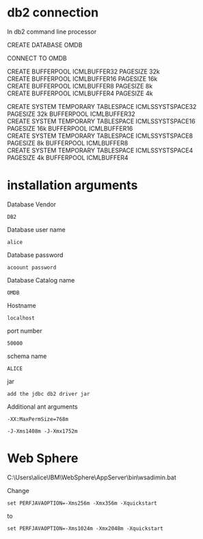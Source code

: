 # db2 connection
In db2 command line processor

CREATE DATABASE OMDB  

CONNECT TO OMDB  

CREATE BUFFERPOOL ICMLBUFFER32 PAGESIZE 32k  
CREATE BUFFERPOOL ICMLBUFFER16 PAGESIZE 16k  
CREATE BUFFERPOOL ICMLBUFFER8 PAGESIZE 8k  
CREATE BUFFERPOOL ICMLBUFFER4 PAGESIZE 4k  

CREATE SYSTEM TEMPORARY TABLESPACE ICMLSSYSTSPACE32 PAGESIZE 32k BUFFERPOOL ICMLBUFFER32  
CREATE SYSTEM TEMPORARY TABLESPACE ICMLSSYSTSPACE16 PAGESIZE 16k BUFFERPOOL ICMLBUFFER16  
CREATE SYSTEM TEMPORARY TABLESPACE ICMLSSYSTSPACE8  PAGESIZE  8k BUFFERPOOL ICMLBUFFER8  
CREATE SYSTEM TEMPORARY TABLESPACE ICMLSSYSTSPACE4  PAGESIZE  4k BUFFERPOOL ICMLBUFFER4  

# installation arguments

Database Vendor

    DB2
Database user name

    alice

Database password
 
    acoount password


Database Catalog name

    OMDB


Hostname

    localhost

port number

    50000

schema name

    ALICE

jar

    add the jdbc db2 driver jar

Additional ant arguments
 
    -XX:MaxPermSize=768m
    
    -J-Xms1408m -J-Xmx1752m

# Web Sphere

C:\Users\alice\IBM\WebSphere\AppServer\bin\wsadimin.bat

Change

    set PERFJAVAOPTION=-Xms256m -Xmx356m -Xquickstart
to

    set PERFJAVAOPTION=-Xms1024m -Xmx2048m -Xquickstart